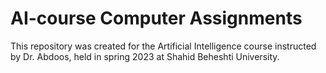 # AI-course Computer Assignments
This repository was created for the Artificial Intelligence course instructed by Dr. Abdoos, held in spring 2023 at Shahid Beheshti University.
